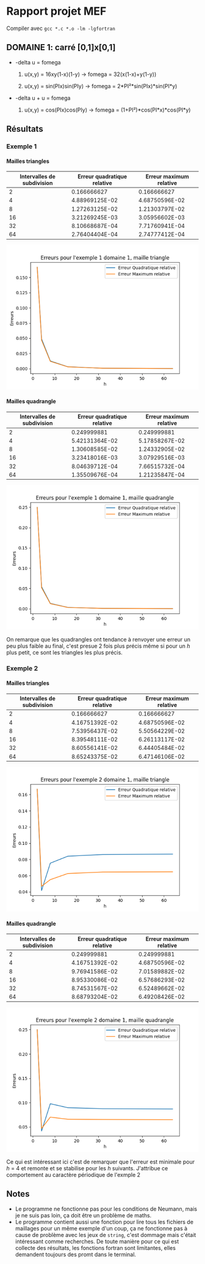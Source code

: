# Rapport projet MEF

Compiler avec `gcc *.c *.o -lm -lgfortran`

## DOMAINE 1: carré [0,1]x[0,1]

* -delta u = fomega
    1. u(x,y) = 16xy(1-x)(1-y) -> fomega = 32(x(1-x)+y(1-y))

    2. u(x,y) = sin(PIx)sin(PIy) -> fomega = 2\*PI²\*sin(PIx)\*sin(PI*y)

* -delta u + u = fomega
    1. u(x,y) = cos(PIx)cos(PIy) -> fomega = (1+PI²)\*cos(PI\*x)\*cos(PI*y)

## Résultats

### Exemple 1

#### Mailles triangles

| Intervalles de subdivision | Erreur quadratique relative | Erreur maximum relative|
|----------------------------|-----------------------------|------------------------|
| 2                          | 0.166666627                 | 0.166666627            |
| 4                          | 4.88969125E-02                 | 4.68750596E-02 |
| 8                          | 1.27263125E-02 | 1.21303797E-02
|16 | 3.21269245E-03 | 3.05956602E-03 |
|32 | 8.10668687E-04 | 7.71760941E-04 |
|64 |2.76404404E-04 | 2.74777412E-04|

![plot d1t1_ex1](RESULTS/d1t1_ex1.png) 

#### Mailles quadrangle

| Intervalles de subdivision | Erreur quadratique relative | Erreur maximum relative|
|----------------------------|-----------------------------|------------------------|
| 2                          | 0.249999881                 | 0.249999881            |
| 4                          | 5.42131364E-02 | 5.17858267E-02                        |
| 8                          | 1.30608585E-02 | 1.24332905E-02 |
|16 | 3.23418016E-03 | 3.07929516E-03 |
|32 | 8.04639712E-04 | 7.66515732E-04|
| 64 |1.35509676E-04 | 1.21235847E-04|

![plot d1q1_ex1](RESULTS/d1q1_ex1.png)

On remarque que les quadrangles ont tendance à renvoyer une erreur un peu plus faible au final, c'est presue 2 fois plus précis même si pour un *h* plus petit, ce sont les triangles les plus précis.


### Exemple 2

#### Mailles triangles

| Intervalles de subdivision | Erreur quadratique relative | Erreur maximum relative|
|----------------------------|-----------------------------|------------------------|
| 2                          | 0.166666627                 | 0.166666627            |
| 4                          | 4.16751392E-02 | 4.68750596E-02 |
| 8                          | 7.53956437E-02 | 5.50564229E-02 |
|16 |8.39548111E-02 | 6.26113117E-02 |
|32 | 8.60556141E-02 | 6.44405484E-02 |
|64 |8.65243375E-02 | 6.47146106E-02|

![plot d1t1_ex2](RESULTS/d1t1_ex2.png) 

#### Mailles quadrangle

| Intervalles de subdivision | Erreur quadratique relative | Erreur maximum relative|
|----------------------------|-----------------------------|------------------------|
| 2                          | 0.249999881                 | 0.249999881            |
| 4                          | 4.16751392E-02 | 4.68750596E-02                        |
| 8                          | 9.76941586E-02 | 7.01589882E-02 |
|16 | 8.95330086E-02 |6.57686293E-02 |
|32 | 8.74531567E-02 | 6.52489662E-02|
| 64 |8.68793204E-02 | 6.49208426E-02|

![plot d1q1_ex2](RESULTS/d1q1_ex2.png)

Ce qui est intéressant ici c'est de remarquer que l'erreur est minimale pour *h* = 4 et remonte et se stabilise pour les *h* suivants. J'attribue ce comportement au caractère périodique de l'exmple 2

## Notes

* Le programme ne fonctionne pas pour les conditions de Neumann, mais je ne suis pas loin, ça doit être un problème de maths.
* Le programme contient aussi une fonction pour lire tous les fichiers de maillages pour un même exemple d'un coup, ça ne fonctionne pas à cause de problème avec les jeux de `string`, c'est dommage mais c'était intéressant comme recherches. De toute manière pour ce qui est collecte des résultats, les fonctions fortran sont limitantes, elles demandent toujours des promt dans le terminal.





    
 